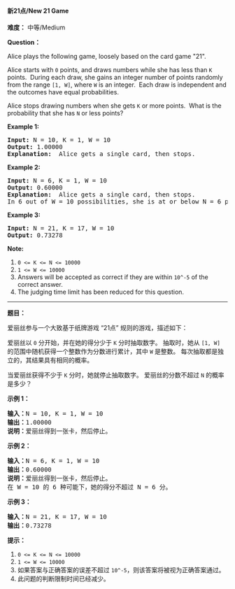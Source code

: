 #### 新21点/New 21 Game
**难度：** 中等/Medium

**Question：** 

<p>Alice plays the following game, loosely based on the card game &quot;21&quot;.</p>

<p>Alice starts with <code>0</code> points, and draws numbers while she has less than <code>K</code> points.&nbsp; During each draw, she gains an integer number of points randomly from the range <code>[1, W]</code>, where <code>W</code> is an integer.&nbsp; Each draw is independent and the outcomes have equal probabilities.</p>

<p>Alice stops drawing numbers when she gets <code>K</code> or more points.&nbsp; What is the probability&nbsp;that she has <code>N</code> or less points?</p>

<p><strong>Example 1:</strong></p>

<pre>
<strong>Input: </strong>N = 10, K = 1, W = 10
<strong>Output: </strong>1.00000
<strong>Explanation: </strong> Alice gets a single card, then stops.
</pre>

<p><strong>Example 2:</strong></p>

<pre>
<strong>Input: </strong>N = 6, K = 1, W = 10
<strong>Output: </strong>0.60000
<strong>Explanation: </strong> Alice gets a single card, then stops.
In 6 out of W = 10 possibilities, she is at or below N = 6 points.
</pre>

<p><strong>Example 3:</strong></p>

<pre>
<strong>Input: </strong>N = 21, K = 17, W = 10
<strong>Output: </strong>0.73278</pre>

<p><strong>Note:</strong></p>

<ol>
	<li><code>0 &lt;= K &lt;= N &lt;= 10000</code></li>
	<li><code>1 &lt;= W &lt;= 10000</code></li>
	<li>Answers will be accepted as correct if they are within <code>10^-5</code> of the correct answer.</li>
	<li>The judging time limit has been reduced for this question.</li>
</ol>


------

**题目：** 
<p>爱丽丝参与一个大致基于纸牌游戏 &ldquo;21点&rdquo; 规则的游戏，描述如下：</p>

<p>爱丽丝以 <code>0</code> 分开始，并在她的得分少于 <code>K</code> 分时抽取数字。 抽取时，她从 <code>[1, W]</code> 的范围中随机获得一个整数作为分数进行累计，其中 <code>W</code> 是整数。 每次抽取都是独立的，其结果具有相同的概率。</p>

<p>当爱丽丝获得不少于 <code>K</code> 分时，她就停止抽取数字。 爱丽丝的分数不超过 <code>N</code> 的概率是多少？</p>

<p><strong>示例</strong><strong> 1</strong><strong>：</strong></p>

<pre><strong>输入：</strong>N = 10, K = 1, W = 10
<strong>输出：</strong>1.00000
<strong>说明：</strong>爱丽丝得到一张卡，然后停止。</pre>

<p><strong>示例 </strong><strong>2</strong><strong>：</strong></p>

<pre><strong>输入：</strong>N = 6, K = 1, W = 10
<strong>输出：</strong>0.60000
<strong>说明：</strong>爱丽丝得到一张卡，然后停止。
在 W = 10 的 6 种可能下，她的得分不超过 N = 6 分。</pre>

<p><strong>示例 </strong><strong>3</strong><strong>：</strong></p>

<pre><strong>输入：</strong>N = 21, K = 17, W = 10
<strong>输出：</strong>0.73278</pre>

<p><strong>提示：</strong></p>

<ol>
	<li><code>0 &lt;= K &lt;= N &lt;= 10000</code></li>
	<li><code>1 &lt;= W &lt;= 10000</code></li>
	<li>如果答案与正确答案的误差不超过 <code>10^-5</code>，则该答案将被视为正确答案通过。</li>
	<li>此问题的判断限制时间已经减少。</li>
</ol>

